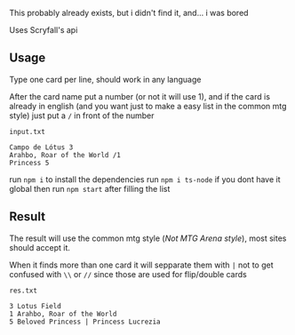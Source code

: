 This probably already exists, but i didn't find it, and... i was bored

Uses Scryfall's api

## Usage
Type one card per line, should work in any language

After the card name put a number (or not it will use 1), and if the card is already in english (and you want just to make a easy list in the common mtg style) just put a `/` in front of the number

`input.txt`
```
Campo de Lótus 3
Arahbo, Roar of the World /1
Princess 5
```

run `npm i` to install the dependencies
run `npm i ts-node` if you dont have it global
then run `npm start` after filling the list

## Result

The result will use the common mtg style (*Not MTG Arena style*), most sites should accept it.

When it finds more than one card it will sepparate them with `|` not to get confused with `\\` or `//` since those are used for flip/double cards

`res.txt`
```
3 Lotus Field
1 Arahbo, Roar of the World
5 Beloved Princess | Princess Lucrezia
```
